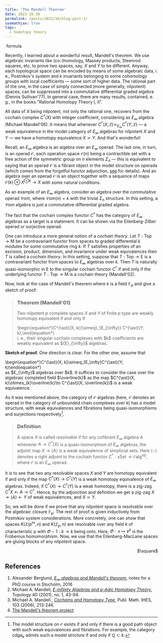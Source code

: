 ```yaml
---
title: 'The Mandell Theorem'
date: 2023-10-30
permalink: /posts/2023/10/blog-post-1/
usemathjax: true
tags:
  - homotopy theory
---
```

<math>E=mc^2</math> formula

Recently, I learned about a wonderful result, Mandell's theorem. We use algebraic invariants like (co-)homology, Massey products, Steenrod squares, etc, to prove two spaces, say, $X$ and $Y$ to be different. Anyway, each  topological space can be encoded by means of some algebraic data, i. e., Postnikov's system and $k$ invariants belonging to some cohomology groups with local coefficients — some sort of higher data. The rational part of the one, in the case of simply connected (more generally, nilpotent) spaces, can be suppressed into a commutative differential graded algebra (Dennis Sullivan'77). In general case, there are many results, contained, e. g., in the books "Rational Homotopy Theory I, II". 

All data of $X$ being nilpotent, not only the rational one, recovers from the cochain complex $C^\ast(X)$ with integer coefficient, considering as $E_{\infty}$ algebra (Michael Mandell'06). It means that whenever $C^{\ast}(X, \mathbb{Z}) \simeq_{E_{\infty}} C^\ast(Y, \mathbb{Z})$ — a weak equivalence in the model category of $E_{\infty}$ algebras for nilpotent $X$ and $Y$ — we have a homotopy equivalence $X\simeq Y$. And that's wonderful!

Recall, an $E_{\infty}$ algebra is an algebra over an $E_{\infty}$ operad. The last one, in turn, is an operad $\mathcal{O}$, each operation space $\mathcal{O}(n)$ being a contractible set with a free action of the symmetric group on $n$ elements $\Sigma_{n}$ — this is equivalent to saying that an operad $\mathcal{O}$ is a fibrant object in the model structure on operads (which comes from the forgetful functor adjunction, [see](https://ncatlab.org/nlab/show/model+structure+on+operads) for details). And an algebra over an operad $\mathcal{O}$ is an object together with a sequence of maps $\mathcal{O}(k)\otimes X^{\otimes k}\to X$ with some natural conditions. 

As an example of an $E_{\infty}$ algebra, consider an algebra over the commutative operad $\mathcal{C}om,$ where $\mathcal{C}om(n) = k$ with the trivial $\Sigma_{n}$ structure. In this setting, a $\mathcal{C}om$ algebra is just a commutative differential graded algebra.   

The fact that the cochain complex functor $C^{\ast}$ has the category of $E_{\infty}$ algebras as a target is a statement. It can be shown via the Eilenberg-Zilber operad or surjective operad.     

One can introduce a more general notion of a *cochain theory*. Let $T: \mathsf{Top}\to \mathsf{M}$ be a contravariant functor from spaces to graded differential $k$ modules for some commutative ring $k.$ If $T$ satisfies properties of an excision,  product, dimension, and invariance under weak equivalences then $T$ is called a *cochain theory*. In this setting, suppose that $T: \mathsf{Top}\to \mathsf{E}$ is a contravariant functor from spaces to $E_{\infty}$ algebras over $k.$ Then $T$ is naturally quasi-isomorphic in $\mathsf{E}$ to the singular cochain functor $C^{\ast}$ if and only if the underlying functor $T: \mathsf{Top}\to \mathsf{M}$ is a cochain theory (Mandell'02).        

Now, look at the case of Mandell's theorem where $k$ is a field $\mathbb{F}_{p}$ and give a sketch of proof:

> ### Theorem (Mandell'01)
>Two nilpotent $p$ complete spaces $X$ and $Y$ of finite $p$ type are weakly homotopy equivalent if and only if 
> <div class="math"> 
> \begin{equation*}C^{\ast}(X, k){\simeq}_{E_{\infty}} C^{\ast}(Y, k),\end{equation*} 
> </div> 
> i. e., their singular cochain complexes with $k$ coefficients are weakly equivalent as ${E}_{\infty}$ algebras.

**Sketch of proof.** One direction is clear. For the other one, assume that 
<div class="math"> 
	\begin{equation*}C^{\ast}(X, k)\simeq_{E_\infty}C^{\ast}(Y, k)\end{equation*}
</div> 
as $E_{\infty}$ algebras over $k$. It suffices to consider the case over the algebraic completed field $\overline{k}$ as the map $C^{\ast}(X, k)\otimes_{k}\overline{k}\to C^{\ast}(X, \overline{k})$ is a weak equivalence. 

As it was mentioned above, the category of $\mathcal{O}$ algebras (here, $\mathcal{O}$ denotes an operad in the category of unbounded chain complexes over $k)$ has a model structure, with weak equivalences and fibrations being quasi-isomorphisms and surjections respectively[^1]. 

[^1]: The model structure on $\mathcal{O}$ exists if and only if there is a good path object with such weak equivalences and fibrations. For example, the category $\mathsf{cdga}_k$ admits such a model stricture if and only if $\mathbb{Q}\subset k.$

> ### Definition
>  A space $X$ is called *resolvable* if for any cofibrant $E_\infty$ algebra $A$ whenever $A\to C^\ast(X)$ is a quasi-isomorphism of $E_\infty$ algebras, the adjoint map $X\to \langle A \rangle$ is a weak equivalence of simplicial sets. Here $\langle - \rangle$ denotes a right adjoint to the cochain functor $C^\ast : s\mathsf{Set}\to \mathcal{E}\mathsf{alg}^{\mathrm{op}},$ where $\mathcal{E}$ is an $E_\infty$ operad. 

It is to see that two any resolvable spaces $X$ and $Y$ are homotopy equivalent if and only if the map $C^\ast(X)\to C^\ast(Y)$ is a weak homotopy equivalence of $E_\infty$ algebras. Indeed, if $C^\ast(X)\to C^\ast(Y)$ is a weak homotopy, there is a zig-zag $C^\ast X\leftarrow A\to C^\ast$. Hence, by the adjunction and definition we get a zig-zag $X\to \langle A\rangle\leftarrow Y$ of weak equivalences, and $X\simeq Y$.

So, we will be done if we prove that any nilpotent space is resolvable over the algebraic closure $\mathbb{F}_p.$ The rest of proof is given inductively from Postnikov system considerations. More concretely, one can show that spaces $K(\mathbb{Z}/p^m, n)$ and $K(\mathbb{Z}_p, n)$ are resolvable over any field $k$ of characteristic p with $\Phi - 1: k\to k$ being onto. Here, $\Phi: x\mapsto x^p$ is the Frobenius homomorphism. Now, we use that the Eilenberg-MacLane spaces are gluing blocks of any nilpotent space.
<div style="text-align: right"> $\square$ </div>

## References

1. Alexander Berglund, [*$E_\infty$ algebras and Mandell's theorem*](https://staff.math.su.se/alexb/Eoo_2016-08-10.pdf), notes for a PhD course in Stocholm, 2016
2. Michael A. Mandell, [*E-infinity Algebras and p-Adic Homotopy Theory*](https://mmandell.pages.iu.edu/papers/einffinal.pdf), Topology 40 (2001), no. 1, 43-94.
3. Michael A. Mandell., [*Cochains and Homotopy Type*](http://dx.doi.org/10.1007/s10240-006-0037-6), Publ. Math. IHES, 103 (2006), 213-246.
4. [The Mandell's theorem project](https://sites.google.com/view/mandellstheorem/home)


 

